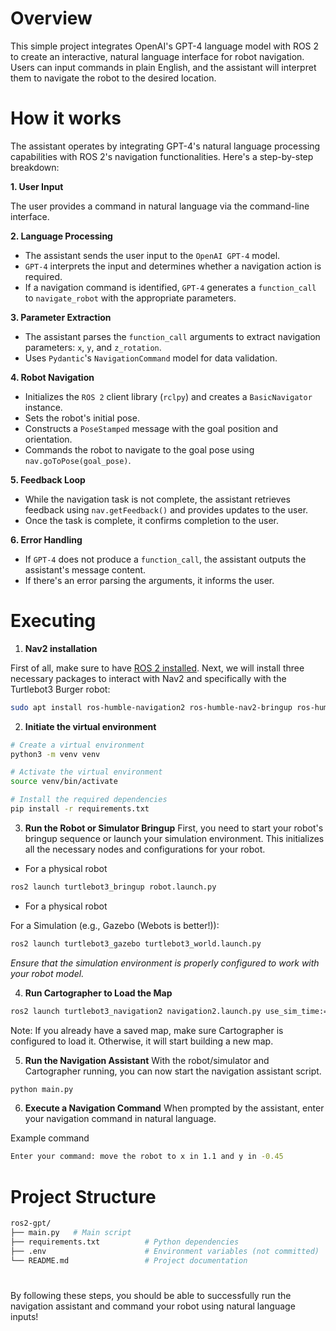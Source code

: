 # Overview

This simple project integrates OpenAI's GPT-4 language model with ROS 2 to create an interactive, natural language interface for robot navigation. Users can input commands in plain English, and the assistant will interpret them to navigate the robot to the desired location.

# How it works

The assistant operates by integrating GPT-4's natural language processing capabilities with ROS 2's navigation functionalities. Here's a step-by-step breakdown:

**1. User Input** 

The user provides a command in natural language via the command-line interface.

**2. Language Processing**

* The assistant sends the user input to the ```OpenAI GPT-4``` model.
* ```GPT-4``` interprets the input and determines whether a navigation action is required.
* If a navigation command is identified, ```GPT-4``` generates a ```function_call``` to ```navigate_robot``` with the appropriate parameters.

**3. Parameter Extraction**

* The assistant parses the ```function_call``` arguments to extract navigation parameters: ```x```, ```y```, and ```z_rotation```.
* Uses ```Pydantic```'s ```NavigationCommand``` model for data validation.

**4. Robot Navigation**

* Initializes the ```ROS 2``` client library (```rclpy```) and creates a ```BasicNavigator``` instance.
* Sets the robot's initial pose.
* Constructs a ```PoseStamped``` message with the goal position and orientation.
* Commands the robot to navigate to the goal pose using ```nav.goToPose(goal_pose)```.

**5. Feedback Loop**

* While the navigation task is not complete, the assistant retrieves feedback using ```nav.getFeedback()``` and provides updates to the user.
* Once the task is complete, it confirms completion to the user.

**6. Error Handling**

* If ```GPT-4``` does not produce a ```function_call```, the assistant outputs the assistant's message content.
* If there's an error parsing the arguments, it informs the user.

# Executing
1. **Nav2 installation**

First of all, make sure to have [ROS 2 installed](https://docs.ros.org/en/foxy/Installation.html#). 
Next, we will install three necessary packages to interact with Nav2 and specifically with the Turtlebot3 Burger robot:

```bash
sudo apt install ros-humble-navigation2 ros-humble-nav2-bringup ros-humble-turtlebot3*
```

2. **Initiate the virtual environment**

```bash
# Create a virtual environment
python3 -m venv venv

# Activate the virtual environment
source venv/bin/activate

# Install the required dependencies
pip install -r requirements.txt
```

3. **Run the Robot or Simulator Bringup**
First, you need to start your robot's bringup sequence or launch your simulation environment. This initializes all the necessary nodes and configurations for your robot.

* For a physical robot

```bash
ros2 launch turtlebot3_bringup robot.launch.py
```

* For a physical robot

For a Simulation (e.g., Gazebo (Webots is better!)):

```bash
ros2 launch turtlebot3_gazebo turtlebot3_world.launch.py
```
_Ensure that the simulation environment is properly configured to work with your robot model._

4. **Run Cartographer to Load the Map**

```bash
ros2 launch turtlebot3_navigation2 navigation2.launch.py use_sim_time:=True map:=<path/to/the/map>.yaml
```

Note: If you already have a saved map, make sure Cartographer is configured to load it. Otherwise, it will start building a new map.

5. **Run the Navigation Assistant**
With the robot/simulator and Cartographer running, you can now start the navigation assistant script.
```bash
python main.py
```

6. **Execute a Navigation Command**
When prompted by the assistant, enter your navigation command in natural language.

Example command
```bash
Enter your command: move the robot to x in 1.1 and y in -0.45
```

# Project Structure

``` bash
ros2-gpt/
├── main.py   # Main script
├── requirements.txt          # Python dependencies
├── .env                      # Environment variables (not committed)
└── README.md                 # Project documentation
```

# 
By following these steps, you should be able to successfully run the navigation assistant and command your robot using natural language inputs!

